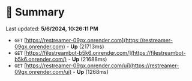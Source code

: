 # 📖 Summary
Last updated: **5/6/2024, 10:26:11 PM**

- `GET` [https://restreamer-09gx.onrender.com](https://restreamer-09gx.onrender.com) - **Up** (21713ms)
- `GET` [https://filestreambot-b5k6.onrender.com/](https://filestreambot-b5k6.onrender.com/) - **Up** (21688ms)
- `GET` [https://restreamer-09gx.onrender.com/ui](https://restreamer-09gx.onrender.com/ui) - **Up** (1268ms)
